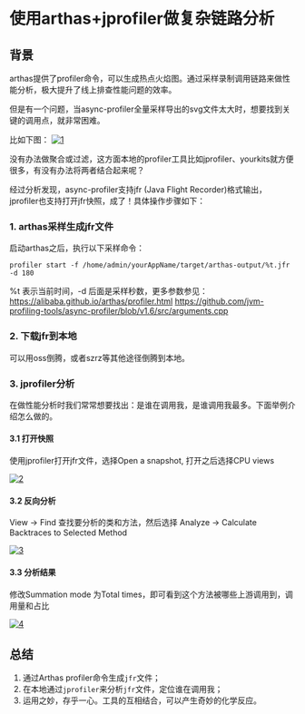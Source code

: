 # 使用arthas+jprofiler做复杂链路分析



## 背景

arthas提供了profiler命令，可以生成热点火焰图。通过采样录制调用链路来做性能分析，极大提升了线上排查性能问题的效率。

但是有一个问题，当async-profiler全量采样导出的svg文件太大时，想要找到关键的调用点，就非常困难。

比如下图：
[![1](https://user-images.githubusercontent.com/716461/89874894-1093a680-dbef-11ea-8c58-b6d56e6ecb3b.jpg)](https://user-images.githubusercontent.com/716461/89874894-1093a680-dbef-11ea-8c58-b6d56e6ecb3b.jpg)

没有办法做聚合或过滤，这方面本地的profiler工具比如jprofiler、yourkits就方便很多，有没有办法将两者结合起来呢？

经过分析发现，async-profiler支持jfr (Java Flight Recorder)格式输出，jprofiler也支持打开jfr快照，成了！具体操作步骤如下：

### 1. arthas采样生成jfr文件

启动arthas之后，执行以下采样命令：

```
profiler start -f /home/admin/yourAppName/target/arthas-output/%t.jfr -d 180
```

%t 表示当前时间，-d 后面是采样秒数，更多参数参见：
https://alibaba.github.io/arthas/profiler.html
https://github.com/jvm-profiling-tools/async-profiler/blob/v1.6/src/arguments.cpp

### 2. 下载jfr到本地

可以用oss倒腾，或者szrz等其他途径倒腾到本地。

### 3. jprofiler分析

在做性能分析时我们常常想要找出：是谁在调用我，是谁调用我最多。下面举例介绍怎么做的。

#### 3.1 打开快照

使用jprofiler打开jfr文件，选择Open a snapshot, 打开之后选择CPU views

[![2](https://user-images.githubusercontent.com/716461/89875351-bb0bc980-dbef-11ea-8092-b359f42459fa.jpg)](https://user-images.githubusercontent.com/716461/89875351-bb0bc980-dbef-11ea-8092-b359f42459fa.jpg)

#### 3.2 反向分析

View -> Find 查找要分析的类和方法，然后选择 Analyze -> Calculate Backtraces to Selected Method

[![3](https://user-images.githubusercontent.com/716461/89875294-acbdad80-dbef-11ea-88bb-18d5fa2aff41.jpg)](https://user-images.githubusercontent.com/716461/89875294-acbdad80-dbef-11ea-88bb-18d5fa2aff41.jpg)

#### 3.3 分析结果

修改Summation mode 为Total times，即可看到这个方法被哪些上游调用到，调用量和占比

[![4](https://user-images.githubusercontent.com/716461/89875250-9dd6fb00-dbef-11ea-8111-dc92977e61a4.jpg)](https://user-images.githubusercontent.com/716461/89875250-9dd6fb00-dbef-11ea-8111-dc92977e61a4.jpg)

## 总结

1. 通过Arthas profiler命令生成`jfr`文件；
2. 在本地通过`jprofiler`来分析`jfr`文件，定位谁在调用我；
3. 运用之妙，存乎一心。工具的互相结合，可以产生奇妙的化学反应。